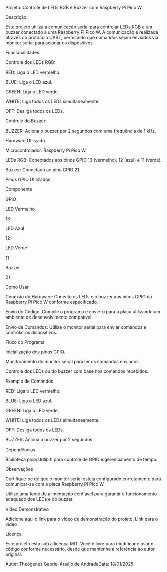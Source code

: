 Projeto: Controle de LEDs RGB e Buzzer com Raspberry Pi Pico W

Descrição

Este projeto utiliza a comunicação serial para controlar LEDs RGB e um buzzer conectado a uma Raspberry Pi Pico W. A comunicação é realizada através do protocolo UART, permitindo que comandos sejam enviados via monitor serial para acionar os dispositivos.

Funcionalidades

Controle dos LEDs RGB:

RED: Liga o LED vermelho.

BLUE: Liga o LED azul.

GREEN: Liga o LED verde.

WHITE: Liga todos os LEDs simultaneamente.

OFF: Desliga todos os LEDs.

Controle do Buzzer:

BUZZER: Aciona o buzzer por 2 segundos com uma frequência de 1 kHz.

Hardware Utilizado

Microcontrolador: Raspberry Pi Pico W.

LEDs RGB: Conectados aos pinos GPIO 13 (vermelho), 12 (azul) e 11 (verde).

Buzzer: Conectado ao pino GPIO 21.

Pinos GPIO Utilizados

Componente

GPIO

LED Vermelho

13

LED Azul

12

LED Verde

11

Buzzer

21

Como Usar

Conexão do Hardware: Conecte os LEDs e o buzzer aos pinos GPIO da Raspberry Pi Pico W conforme especificado.

Envio do Código: Compile o programa e envie-o para a placa utilizando um ambiente de desenvolvimento compatível.

Envio de Comandos: Utilize o monitor serial para enviar comandos e controlar os dispositivos.

Fluxo do Programa

Inicialização dos pinos GPIO.

Monitoramento do monitor serial para ler os comandos enviados.

Controle dos LEDs ou do buzzer com base nos comandos recebidos.

Exemplo de Comandos

RED: Liga o LED vermelho.

BLUE: Liga o LED azul.

GREEN: Liga o LED verde.

WHITE: Liga todos os LEDs simultaneamente.

OFF: Desliga todos os LEDs.

BUZZER: Aciona o buzzer por 2 segundos.

Dependências

Biblioteca pico/stdlib.h para controle de GPIO e gerenciamento de tempo.

Observações

Certifique-se de que o monitor serial esteja configurado corretamente para comunicar-se com a placa Raspberry Pi Pico W.

Utilize uma fonte de alimentação confiável para garantir o funcionamento adequado dos LEDs e do buzzer.

Vídeo Demonstrativo

Adicione aqui o link para o vídeo de demonstração do projeto:
Link para o vídeo

Licença

Este projeto está sob a licença MIT. Você é livre para modificar e usar o código conforme necessário, desde que mantenha a referência ao autor original.

Autor: Theógenes Gabriel Araújo de AndradeData: 18/01/2025

